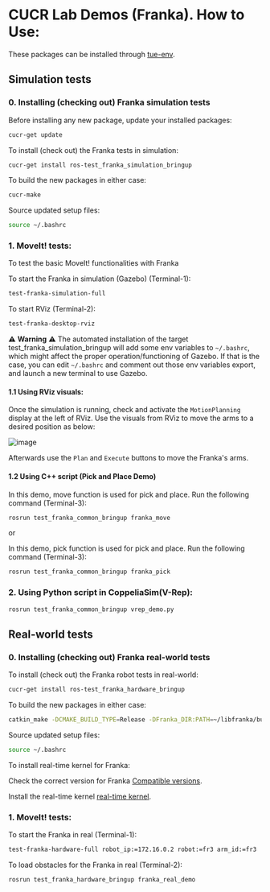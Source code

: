 # CUCR Lab Demos (Franka). How to Use:

These packages can be installed through [tue-env](https://github.com/CardiffUniversityComputationalRobotics/tue-env).

## Simulation tests

### 0. Installing (checking out) Franka simulation tests

Before installing any new package, update your installed packages:

```bash
cucr-get update
```

To install (check out) the Franka tests in simulation:

```bash
cucr-get install ros-test_franka_simulation_bringup
```

To build the new packages in either case:

```bash
cucr-make
```

Source updated setup files:

```bash
source ~/.bashrc
```

### 1. MoveIt! tests:

To test the basic MoveIt! functionalities with Franka

To start the Franka in simulation (Gazebo) (Terminal-1):

```bash
test-franka-simulation-full
```

To start RViz (Terminal-2):

```bash
test-franka-desktop-rviz
```

:warning: **Warning** :warning: The automated installation of the target test_franka_simulation_bringup will add some env variables to `~/.bashrc`, which might affect the proper operation/functioning of Gazebo. If that is the case, you can edit `~/.bashrc` and comment out those env variables export, and launch a new terminal to use Gazebo.

#### 1.1 Using RViz visuals:

Once the simulation is running, check and activate the `MotionPlanning` display at the left of RViz. Use the visuals from RViz to move the arms to a desired position as below:

![image](https://user-images.githubusercontent.com/98045613/192559753-94cbf399-7920-4a0c-8c89-405eb7dd608f.png)

Afterwards use the `Plan` and `Execute` buttons to move the Franka's arms.

#### 1.2 Using C++ script (Pick and Place Demo)

In this demo, move function is used for pick and place. Run the following command (Terminal-3):

```bash
rosrun test_franka_common_bringup franka_move
```

or

In this demo, pick function is used for pick and place. Run the following command (Terminal-3):

```bash
rosrun test_franka_common_bringup franka_pick
```

### 2. Using Python script in CoppeliaSim(V-Rep):

```bash
rosrun test_franka_common_bringup vrep_demo.py
```


## Real-world tests

### 0. Installing (checking out) Franka real-world tests

To install (check out) the Franka robot tests in real-world:

```bash
cucr-get install ros-test_franka_hardware_bringup
```

To build the new packages in either case:

```bash
catkin_make -DCMAKE_BUILD_TYPE=Release -DFranka_DIR:PATH=~/libfranka/build
```

Source updated setup files:

```bash
source ~/.bashrc
```
To install real-time kernel for Franka:


Check the correct version for Franka [Compatible versions](https://frankaemika.github.io/docs/compatibility.html).


Install the real-time kernel [real-time kernel](https://frankaemika.github.io/docs/installation_linux.html).

### 1. MoveIt! tests:

To start the Franka in real (Terminal-1):

```bash
test-franka-hardware-full robot_ip:=172.16.0.2 robot:=fr3 arm_id:=fr3
```

To load obstacles for the Franka in real (Terminal-2):

```bash
rosrun test_franka_hardware_bringup franka_real_demo
```






